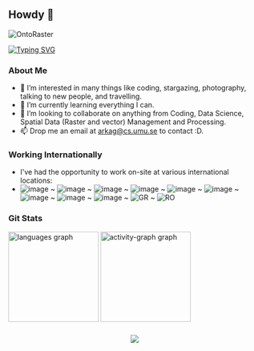 ## Howdy 👋
<picture>
  <source media="(prefers-color-scheme: dark)" srcset="https://user-images.githubusercontent.com/71174892/201482577-2a0490b8-2321-45a2-b170-bb3295a023a6.jpg">
  <source media="(prefers-color-scheme: light)" srcset="https://github.com/aghoshpro/aghoshpro/assets/71174892/98476928-419b-4f23-a85b-c2b9929d0cc9">
  <img alt=OntoRaster Logo" src="https://github.com/aghoshpro/aghoshpro/assets/71174892/98476928-419b-4f23-a85b-c2b9929d0cc9" style="width:auto;">
</picture>

[![Typing SVG](https://readme-typing-svg.demolab.com?font=JetBrains+Mono&weight=500&duration=3000&pause=2000&color=52C800&multiline=true&random=false&width=1102&height=150&lines=01100100100111001100101011110100101110+Hi%2C+I'm+Arka+Ghosh+0001100100111110001110001010000101;In+a+world+where+complex+data+generated+from+science+and+industry+is+abundant%2C+I+investigate+;ways+to+connect+these+enormous+arrays+of+data+with+more+relational+databases.+My+research+%26;work+experience+helps+users+to+efficiently+query+databases+and+effortlessly+extract+useful+;information+leads+to+robust+decision+making%2C+attractive+visualization+and+revolutionary+discoveries.;01110010011100111001011010000110010011111000111000101101011010110011101100011010001011011110001101100101011000011110011001000101100110000000110101001110000100110000111000010100001100101000110111000000011001001010111010011101010101110001101101111101001010110)](https://git.io/typing-svg)




### About Me

- 👀 I’m interested in many things like coding, stargazing, photography, talking to new people, and travelling.
- 🌱 I’m currently learning everything I can.
- 💞️ I’m looking to collaborate on anything from Coding, Data Science, Spatial Data (Raster and vector) Management and Processing.
- 📫 Drop me an email at [arkag@cs.umu.se](mailto:arkag@cs.umu.se) to contact :D.

### Working Internationally

- I've had the opportunity to work on-site at various international locations:
- ![image](https://github.com/aghoshpro/aghoshpro/assets/71174892/665a1d42-92ca-44a7-8239-9630f11bcb9d)
 ~ ![image](https://github.com/aghoshpro/aghoshpro/assets/71174892/25d9a3ac-e40b-49d2-8957-cacb8b8a2250)
 ~ ![image](https://github.com/aghoshpro/aghoshpro/assets/71174892/5055cfcd-4f15-461f-a4bc-51b3320b5dd0)
 ~ ![image](https://github.com/aghoshpro/aghoshpro/assets/71174892/db8d36df-a233-4b25-8a31-7c04bed4cf71)
 ~ ![image](https://github.com/aghoshpro/aghoshpro/assets/71174892/328bec3b-3247-4795-ba8d-b3bc1fdf1054)
 ~ ![image](https://github.com/aghoshpro/aghoshpro/assets/71174892/c9eadb41-dbf9-45a0-8b68-3b47f4bbbeb7)
 ~ ![image](https://github.com/aghoshpro/aghoshpro/assets/71174892/150f6e8c-945a-4e1f-a749-0498278aeb94)
 ~ ![image](https://github.com/aghoshpro/aghoshpro/assets/71174892/e9308cfe-6f9e-4d90-8924-dd173a71ac7c)
 ~ ![image](https://github.com/aghoshpro/aghoshpro/assets/71174892/9e91a48a-738f-4a75-9f56-5cd0bb0b0046)
 ~ ![GR](https://github.com/user-attachments/assets/eadcd35f-cb68-421e-bbc9-320d97f85beb)
 ~ ![RO](https://github.com/user-attachments/assets/5a5e4dfe-d287-433f-8315-aa8b3ed58c8b)


### Git Stats

<div align="left">
  <img src="https://github-readme-stats.vercel.app/api/top-langs?username=aghoshpro&locale=en&hide_title=false&layout=compact&card_width=320&langs_count=10&theme=merko&hide_border=false&order=2" height="180" alt="languages graph"  />
  <img src="https://github-readme-activity-graph.vercel.app/graph?username=aghoshpro&radius=16&theme=merko&area=true&order=5&hide_border=false&hide_title=false&point=E0115F&area_color=F0FFB2&line=CEFF00&color=CEFF00" height="180" alt="activity-graph graph"  />
</div>

###

<div align="center">
  <img src="https://profile-counter.glitch.me/aghoshpro/count.svg?"  />
</div>
